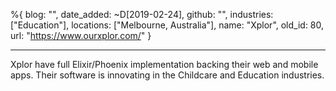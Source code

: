 %{
  blog: "",
  date_added: ~D[2019-02-24],
  github: "",
  industries: ["Education"],
  locations: ["Melbourne, Australia"],
  name: "Xplor",
  old_id: 80,
  url: "https://www.ourxplor.com/"
}

---

Xplor have full Elixir/Phoenix implementation backing their web and mobile apps. Their software is innovating in the Childcare and Education industries.
